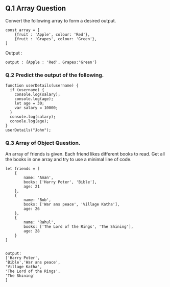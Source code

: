 ## Q.1 Array Question

Convert the following array to form a desired output.

```
const array = [
    {fruit : 'Apple', colour: 'Red'},
    {fruit : 'Grapes', colour: 'Green'},
]
```

Output :

```
output : {Apple : 'Red', Grapes:'Green'}
```

### Q.2 Predict the output of the following.

```
function userDetails(username) {
  if (username) {
    console.log(salary);
    console.log(age);
    let age = 30;
    var salary = 10000;
  }
  console.log(salary);
  console.log(age);
}
userDetails("John");
```

### Q.3 Array of Object Question.

An array of friends is given. Each friend likes different books to read. Get all the books in one array and try to use a minimal line of code.

```
let friends = [
    {
        name: 'Aman',
        books: ['Harry Poter', 'Bible'],
        age: 21
    },
    {
        name: 'Bob',
        books: ['War ans peace', 'Village Katha'],
        age: 26
    },
    {
        name: 'Rahul',
        books: ['The Lord of the Rings', 'The Shining'],
        age: 28
    }
]


output:
['Harry Poter',
'Bible','War ans peace',
'Village Katha',
'The Lord of the Rings',
'The Shining'
]
```
